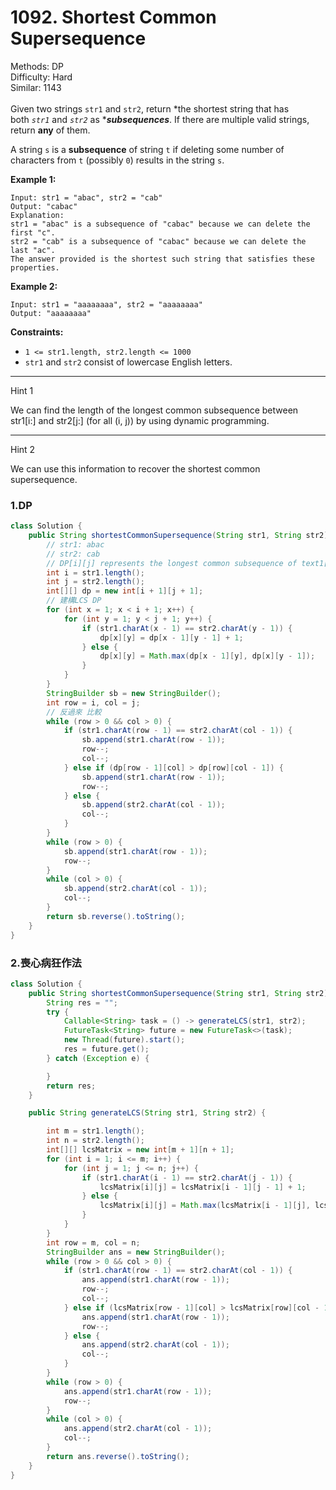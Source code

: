 # 1092. Shortest Common Supersequence   

  Methods: DP </br> Difficulty: Hard </br> Similar: 1143 </br> </br>Given two strings `str1` and `str2`, return *the shortest string that has both *`str1`* and *`str2`* as ****subsequences***. If there are multiple valid strings, return **any** of them.

A string `s` is a **subsequence** of string `t` if deleting some number of characters from `t` (possibly `0`) results in the string `s`.

**Example 1:**

```plain text
Input: str1 = "abac", str2 = "cab"
Output: "cabac"
Explanation:
str1 = "abac" is a subsequence of "cabac" because we can delete the first "c".
str2 = "cab" is a subsequence of "cabac" because we can delete the last "ac".
The answer provided is the shortest such string that satisfies these properties.

```

**Example 2:**

```plain text
Input: str1 = "aaaaaaaa", str2 = "aaaaaaaa"
Output: "aaaaaaaa"

```

**Constraints:**

- `1 <= str1.length, str2.length <= 1000`
- `str1` and `str2` consist of lowercase English letters.
---

Hint 1

We can find the length of the longest common subsequence between str1[i:] and str2[j:] (for all (i, j)) by using dynamic programming.

---

Hint 2

We can use this information to recover the shortest common supersequence.

### 1.DP

```java
class Solution {
    public String shortestCommonSupersequence(String str1, String str2) {
        // str1: abac
        // str2: cab
        // DP[i][j] represents the longest common subsequence of text1[0 ... i] & text2[0 ... j].
        int i = str1.length();
        int j = str2.length();
        int[][] dp = new int[i + 1][j + 1];
        // 建構LCS DP
        for (int x = 1; x < i + 1; x++) {
            for (int y = 1; y < j + 1; y++) {
                if (str1.charAt(x - 1) == str2.charAt(y - 1)) {
                    dp[x][y] = dp[x - 1][y - 1] + 1;
                } else {
                    dp[x][y] = Math.max(dp[x - 1][y], dp[x][y - 1]);
                }
            }
        }
        StringBuilder sb = new StringBuilder();
        int row = i, col = j;
        // 反過來 比較
        while (row > 0 && col > 0) {
            if (str1.charAt(row - 1) == str2.charAt(col - 1)) {
                sb.append(str1.charAt(row - 1));
                row--;
                col--;
            } else if (dp[row - 1][col] > dp[row][col - 1]) {
                sb.append(str1.charAt(row - 1));
                row--;
            } else {
                sb.append(str2.charAt(col - 1));
                col--;
            }
        }
        while (row > 0) {
            sb.append(str1.charAt(row - 1));
            row--;
        }
        while (col > 0) {
            sb.append(str2.charAt(col - 1));
            col--;
        }
        return sb.reverse().toString();
    }
}


```

### 2.喪心病狂作法

```java
class Solution {
    public String shortestCommonSupersequence(String str1, String str2) {
        String res = "";
        try {
            Callable<String> task = () -> generateLCS(str1, str2);
            FutureTask<String> future = new FutureTask<>(task);
            new Thread(future).start();
            res = future.get();
        } catch (Exception e) {

        }
        return res;
    }

    public String generateLCS(String str1, String str2) {

        int m = str1.length();
        int n = str2.length();
        int[][] lcsMatrix = new int[m + 1][n + 1];
        for (int i = 1; i <= m; i++) {
            for (int j = 1; j <= n; j++) {
                if (str1.charAt(i - 1) == str2.charAt(j - 1)) {
                    lcsMatrix[i][j] = lcsMatrix[i - 1][j - 1] + 1;
                } else {
                    lcsMatrix[i][j] = Math.max(lcsMatrix[i - 1][j], lcsMatrix[i][j - 1]);
                }
            }
        }
        int row = m, col = n;
        StringBuilder ans = new StringBuilder();
        while (row > 0 && col > 0) {
            if (str1.charAt(row - 1) == str2.charAt(col - 1)) {
                ans.append(str1.charAt(row - 1));
                row--;
                col--;
            } else if (lcsMatrix[row - 1][col] > lcsMatrix[row][col - 1]) {
                ans.append(str1.charAt(row - 1));
                row--;
            } else {
                ans.append(str2.charAt(col - 1));
                col--;
            }
        }
        while (row > 0) {
            ans.append(str1.charAt(row - 1));
            row--;
        }
        while (col > 0) {
            ans.append(str2.charAt(col - 1));
            col--;
        }
        return ans.reverse().toString();
    }
}

```

